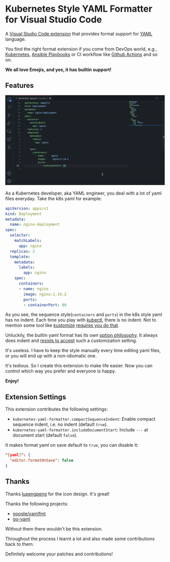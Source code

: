 # Kubernetes Style YAML Formatter for Visual Studio Code

A [Visual Studio Code extension](https://marketplace.visualstudio.com/items?itemName=kennylong.kubernetes-yaml-formatter) that provides format support for [YAML](https://yaml.org) language.

You find the right format extension if you come from DevOps world, e.g., [Kubernetes](https://kubernetes.io/docs/concepts/), [Ansible Playbooks](https://docs.ansible.com/ansible/latest/user_guide/playbooks_intro.html) or CI workflow like [Github Actions](https://docs.github.com/en/actions) and so on.

**We all love Emojis, and yes, it has builtin support!**

## Features

![Format YAML](images/showcase.gif)

As a Kubernetes developer, aka YAML engineer, you deal with a lot of yaml files everyday. Take the k8s yaml for example:

```yaml
apiVersion: apps/v1
kind: Deployment
metadata:
  name: nginx-deployment
spec:
  selector:
    matchLabels:
      app: nginx
  replicas: 2
  template:
    metadata:
      labels:
        app: nginx
    spec:
      containers:
      - name: nginx
        image: nginx:1.14.2
        ports:
        - containerPort: 80
```

As you see, the sequence style(`containers` and `ports`) in the k8s style yaml has no indent. Each time you play with [kubectl](https://kubernetes.io/docs/reference/kubectl/), there is no indent. Not to mention some tool like [kustomize](https://github.com/kubernetes-sigs/kustomize) [requires you do that](https://github.com/kubernetes-sigs/kustomize/issues/3946).

Unluckily, the builtin yaml format has its own [option philosophy](https://prettier.io/docs/en/option-philosophy.html). It always does indent and [resists to accept](https://github.com/prettier/prettier/issues/12385) such a customization setting.

It's useless. I have to keep the style manually every time editing yaml files, or you will end up with a non-idiomatic one.

It's tedious. So I create this extension to make life easier. Now you can control which way you prefer and everyone is happy.

**Enjoy!**

## Extension Settings

This extension contributes the following settings:

* `kubernetes-yaml-formatter.compactSequenceIndent`: Enable compact sequence indent, i.e. no indent (default `true`).
* `kubernetes-yaml-formatter.includeDocumentStart`: Include `---` at document start (default `false`).

It makes format yaml on save default to `true`, you can disable it:

```json
"[yaml]": {
  "editor.formatOnSave": false
}
```

## Thanks

Thanks [lupengpeng](https://github.com/iamlupeng1991) for the icon design. It's great!

Thanks the following projects:

* [google/yamlfmt](https://github.com/google/yamlfmt)
* [go-yaml](github.com/natasha41575/yaml)

Without them there wouldn't be this extension.

Throughout the process I learnt a lot and also made some contributions back to them.

Definitely welcome your patches and contributions!
